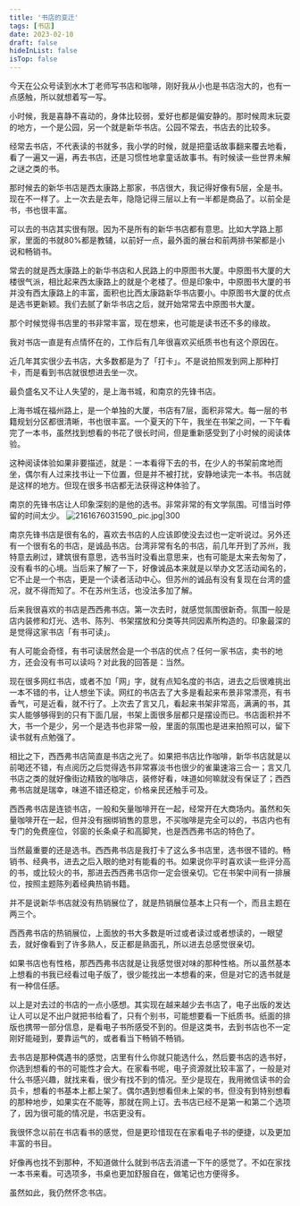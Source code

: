 ```yaml
---
title: '书店的变迁'
tags: [书店]
date: 2023-02-10
draft: false
hideInList: false
isTop: false
---
```


今天在公众号读到水木丁老师写书店和咖啡，刚好我从小也是书店泡大的，也有一点感触，所以就想着写一写。

<!--more-->

小时候，我是喜静不喜动的，身体比较弱，爱好也都是偏安静的。那时候周末玩耍的地方，一个是公园，另一个就是新华书店。公园不常去，书店去的比较多。

经常去书店，不代表读的书就多，我小学的时候，就是把童话故事翻来覆去地看，看了一遍又一遍，再去书店，还是习惯性地拿童话故事书。有时候读一些世界未解之谜之类的书。

那时候去的新华书店是西太康路上那家，书店很大，我记得好像有5层，全是书。现在不一样了。上一次去是去年，隐隐记得三层以上有一半都是商品了。以前全是书，书也很丰富。

可以去的书店其实很有限。因为不是所有的新华书店都有意思。比如大学路上那家，里面的书就80%都是教辅，以前好一点，最外面的展台和前两排书架都是小说和畅销书。

常去的就是西太康路上的新华书店和人民路上的中原图书大厦。中原图书大厦的大楼很气派，相比起来西太康路上的就是个老楼了。但是印象中，中原图书大厦的书并没有西太康路上的丰富，面积也比西太康路新华书店要小。中原图书大厦的优点是选书更新颖。我们去腻了新华书店之后，就开始常常去中原图书大厦。

那个时候觉得书店里的书非常丰富，现在想来，也可能是读书还不多的缘故。

我对书店一直是有点情怀在的，工作后有几年很喜欢买纸质书也有这个原因在。

近几年其实很少去书店，大多数都是为了「打卡」。不是说拍照发到网上那种打卡，而是看到书店就很想进去坐一次。

最负盛名又不让人失望的，是上海书城，和南京的先锋书店。

上海书城在福州路上，是一个单独的大厦，书店有7层，面积非常大。每一层的书籍规划分区都很清晰，书也很丰富。一个夏天的下午，我坐在书架之间，一下午看完了一本书，虽然找到想看的书花了很长时间，但是重新感受到了小时候的阅读体验。

这种阅读体验如果非要描述，就是：一本看得下去的书，在少人的书架前席地而坐，偶尔有人过来找书让一下位置，但是并不被打扰，安静地读完一本书。书店就是这样的地方。但现在很多书店都无法获得这种体验了。

南京的先锋书店让人印象深刻的是他的选书。非常非常的有文学氛围。可惜当时停留的时间太少。
![2161676031590_.pic.jpg|300](https://s2.loli.net/2023/02/10/YMmErO1Ubxi6cTw.jpg)

南京先锋书店是很有名的，喜欢去书店的人应该即使没去过也一定听说过。另外还有一个很有名的书店，是诚品书店。台湾非常有名的书店，前几年开到了苏州，我特意去刷过，建筑很有意思，选书当时没看出意思来，也有可能是太来去匆匆了，没有看书的心境。当后来了解了一下，好像诚品本来就是以举办文艺活动闻名的，它不止是一个书店，更是一个读者活动中心。但苏州的诚品有没有复现在台湾的盛况，就不得而知了。不在苏州生活，也没法多加了解。

后来我很喜欢的书店是西西弗书店。第一次去时，就感觉氛围很新奇。氛围一般是店内装修和灯光、选书、陈列、书架摆放和分类等共同因素所构造的。印象最深的是觉得这家书店「有书可读」。

有人可能会奇怪，有书可读居然会是一个书店的优点？任何一家书店，卖书的地方，还会没有书可以读吗？对此我的回答是：当然。

现在很多网红书店，或者不加「网」字，就有点知名度的书店，进去之后很难挑出一本不错的书，让人想坐下读。网红的书店去了大多是看起来布景非常漂亮，有书香气，可是近看，就不行了。上次去了言又几，看起来书架非常高，满满的书，其实人能够够得到的只有下面几层，书架上面很多层都只是摆设而已。书店面积并不大，书一个是少，另一个是选书也非常一般，里面的氛围也是进来拍照可以，留下读书就有点勉强了。

相比之下，西西弗书店简直是书店之光了。如果把书店比作咖啡，新华书店就是以前喝还不错，有点阅历之后觉得选书非常寡淡书也很少的雀巢速溶三合一；言又几书店之类的就好像街边精致的咖啡店，装修好看，味道如何嘛就没有保证了；西西弗书店就是瑞幸，味道不错还稳定，价格亲民还触手可及。

西西弗书店是连锁书店，一般和矢量咖啡开在一起，经常开在大商场内。虽然和矢量咖啡开在一起，但并没有捆绑销售的意思，不买咖啡是完全可以的，书店内也有专门的免费座位，邻窗的长条桌子和高脚凳，也是西西弗书店的特色了。

当然最重要的还是选书。西西弗书店是我打卡了这么多书店里，选书很不错的。畅销书、经典书，进去之后入眼的绝对有能看的书。如果说你平时喜欢读一些评分高的书，或比较火的书，那进去西西弗书店你一定会很亲切。它在书架中间有一排展位，按照主题陈列着经典热销书籍。

并不是说新华书店就没有热销展位了，就是热销展位基本上只有一个，而且主题在两三个。

西西弗书店的热销展位，上面放的书大多数是听过或者读过或者想读的，一眼望去，就好像看到了许多熟人，反正都是熟面孔，所以进去总感觉很亲切。

如果书店也有性格，那西西弗书店就是让我感觉很对味的那种性格。所以虽然基本上想看的书我已经看过电子版了，很少能找出一本想看的来，但是对它的选书就是有一种信任感。

以上是对去过的书店的一点小感想。其实现在越来越少去书店了，电子出版的发达让人可以足不出户就把书给看了，只有个别书，可能想要看一下纸质书。纸面的排版也携带一部分信息，是看电子书所感受不到的。但是这类书，去到书店也不一定刚好能碰到，要靠运气的，或者看当下畅销不畅销。

去书店是那种偶遇书的感觉，店里有什么你就只能选什么，然后要书店的选书好，你选到想看的书的可能性才会大。在家看书呢，电子资源就比较丰富了，一般是对什么书感兴趣，就找来看，很少有找不到的情况。至少是现在，我用微信读书的会员卡，想看的书基本上都上架了。偶尔遇到想看但未上架的书，但没有到特别想看的那种地步，如果实在不能等，那就在网上订。去书店已经不是第一和第二个选项了，因为很可能的情况是，书店更没有。

我很怀念以前在书店看书的感觉，但是更珍惜现在在家看电子书的便捷，以及更加丰富的书目。

好像再也找不到那种，不知道做什么就到书店去消遣一下午的感觉了。不如在家找一本书来看。可选项多，书桌也更加舒服自在，做笔记也方便得多。

虽然如此，我仍然怀念书店。
